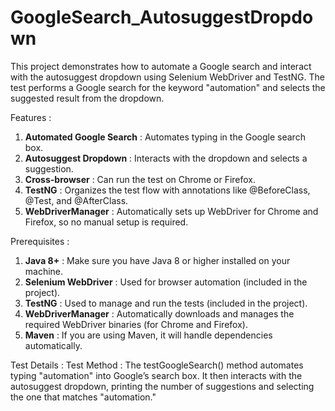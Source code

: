 # GoogleSearch_AutosuggestDropdown
This project demonstrates how to automate a Google search and interact with the autosuggest dropdown using Selenium WebDriver and TestNG. The test performs a Google search for the keyword "automation" and selects the suggested result from the dropdown.

Features :
1) **Automated Google Search**     : Automates typing in the Google search box.
2) **Autosuggest Dropdown**        : Interacts with the dropdown and selects a suggestion.
3) **Cross-browser**               : Can run the test on Chrome or Firefox.
4) **TestNG**                      : Organizes the test flow with annotations like @BeforeClass, @Test, and @AfterClass.
5) **WebDriverManager**            : Automatically sets up WebDriver for Chrome and Firefox, so no manual setup is required.

Prerequisites :
1) **Java 8+**                     : Make sure you have Java 8 or higher installed on your machine.
2) **Selenium WebDriver**          : Used for browser automation (included in the project).
3) **TestNG**                      : Used to manage and run the tests (included in the project).
4) **WebDriverManager**            : Automatically downloads and manages the required WebDriver binaries (for Chrome and Firefox).
5) **Maven**                       : If you are using Maven, it will handle dependencies automatically.

Test Details : 
Test Method : The testGoogleSearch() method automates typing "automation" into Google’s search box.
It then interacts with the autosuggest dropdown, printing the number of suggestions and selecting the one that matches "automation."

